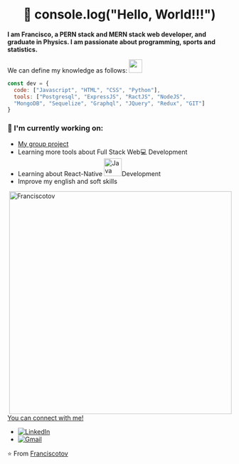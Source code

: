 <h1 align="center">👋 console.log("Hello, World!!!") </h1>
<!-- <img src="https://user-images.githubusercontent.com/54585008/116141951-b587de00-a6af-11eb-931d-6d01eaafcf0d.JPG" alt="dev_object" align="right" width="250" height="250" /> -->


**I am Francisco, a PERN stack and MERN stack web developer, and graduate in Physics.
I am passionate about programming, sports and statistics.**

<p>We can define my knowledge as follows: <img src="https://media.giphy.com/media/WUlplcMpOCEmTGBtBW/giphy.gif" width="30"></p>

```js
const dev = {
  code: ["Javascript", "HTML", "CSS", "Python"],
  tools: ["Postgresql", "ExpressJS", "RactJS", "NodeJS", 
  "MongoDB", "Sequelize", "Graphql", "JQuery", "Redux", "GIT"]
}
```
### 💼 I'm currently working on:
- [My group project](https://github.com/ecommercehenry/codebakery)
- Learning more tools about Full Stack Web💻 Development
- Learning about React-Native <img height="40" src="https://user-images.githubusercontent.com/54585008/116111669-3e415280-a68d-11eb-9f0c-36a94762d8be.png" alt="Java">Development
- Improve my english and soft skills

<a href="https://github.com/franciscotov?tab=repositories">
    <img width="500" height="auto" align="right" alt="Franciscotov" 
         src="https://github-readme-stats.vercel.app/api?username=franciscotov&show_icons=true&theme=algolia&count_private=true" />

You can connect with me!
- <a href="https://www.linkedin.com/in/franciscotov/" target="_blank"><img src="https://img.shields.io/badge/LinkedIn-%230077B5.svg?&style=flat-square&logo=linkedin&logoColor=white" alt="LinkedIn"></a>
- [![Gmail](https://img.shields.io/badge/-Gmail-c14438?style=flat&logo=Gmail&logoColor=white)](mailto:francisco.ronaldo.tovar@gmail.com)


⭐️ From [Franciscotov](https://github.com/franciscotov)
<!--
**franciscotov/franciscotov** is a ✨ _special_ ✨ repository because its `README.md` (this file) appears on your GitHub profile.

Here are some ideas to get you started:

- 🔭 I’m currently working on ...
- 🌱 I’m currently learning ...
- 👯 I’m looking to collaborate on ...
- 🤔 I’m looking for help with ...
- 💬 Ask me about ...
- 📫 How to reach me: ...
- 😄 Pronouns: ...
- ⚡ Fun fact: ...
-->
